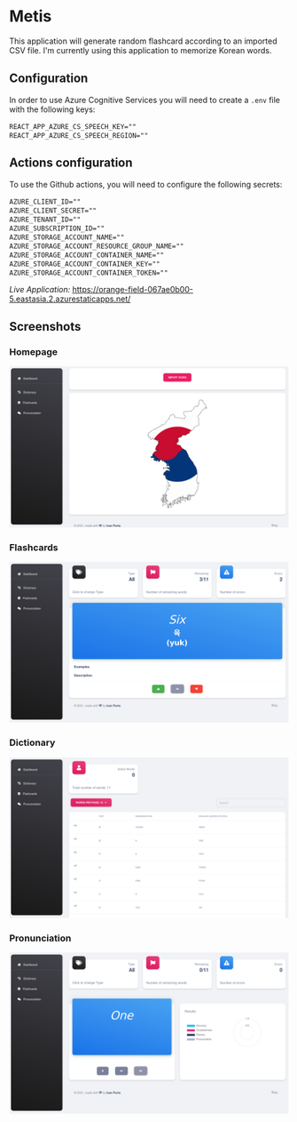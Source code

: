 # Metis
This application will generate random flashcard according to an imported CSV file. I'm currently using this application to memorize Korean words.

## Configuration
In order to use Azure Cognitive Services you will need to create a `.env` file with the following keys:
```
REACT_APP_AZURE_CS_SPEECH_KEY=""
REACT_APP_AZURE_CS_SPEECH_REGION=""
```
## Actions configuration
To use the Github actions, you will need to configure the following secrets:
```
AZURE_CLIENT_ID=""
AZURE_CLIENT_SECRET=""
AZURE_TENANT_ID=""
AZURE_SUBSCRIPTION_ID=""
AZURE_STORAGE_ACCOUNT_NAME=""
AZURE_STORAGE_ACCOUNT_RESOURCE_GROUP_NAME=""
AZURE_STORAGE_ACCOUNT_CONTAINER_NAME=""
AZURE_STORAGE_ACCOUNT_CONTAINER_KEY=""
AZURE_STORAGE_ACCOUNT_CONTAINER_TOKEN=""
```

*Live Application:* https://orange-field-067ae0b00-5.eastasia.2.azurestaticapps.net/

## Screenshots
### Homepage
![Homepage](./preview/homepage.png?raw=true)
### Flashcards
![Flashcards](./preview/flashcards.png?raw=true)
### Dictionary
![Dictionary](./preview/dictionary.png?raw=true)
### Pronunciation
![Pronunciation](./preview/pronunciation.png?raw=true)
